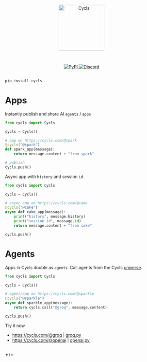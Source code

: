 </br></br><p align="center"><img src="https://cycls.com/static/assets/logo-gold.svg" alt="Cycls" width="150"></p></br>

<div align="center">
    <a href="https://pypi.org/project/cycls/" target="_blank" rel="noopener noreferrer">
        <img loading="lazy" src="https://img.shields.io/pypi/v/cycls.svg" alt="PyPI" class="img_ev3q" style="display: inline;">
    </a>
    <a href="https://discord.gg/BMnaMatDC7" target="_blank" rel="noopener noreferrer">
        <img loading="lazy" src="https://img.shields.io/discord/1175782747164389466" alt="Discord" class="img_ev3q" style="display: inline;">
    </a>
</div>

</br>

```sh
pip install cycls
```

# Apps
Instantly publish and share AI `agents` / `apps`

```py
from cycls import Cycls

cycls = Cycls()

# app on https://cycls.com/@spark
@cycls("@spark")
def spark_app(message):
    return message.content + "from spark"

# publish
cycls.push()
```

Async app with `history` and session `id`
```py
from cycls import Cycls

cycls = Cycls()

# async app on https://cycls.com/@cake
@cycls("@cake")
async def cake_app(message):
    print("history", message.history)
    print("session id", message.id)
    return message.content + "from cake"

cycls.push()
```

# Agents
Apps in Cycls double as `agents`. Call agents from the Cycls [universe](https://explore.cycls.com).
```py
from cycls import Cycls

cycls = Cycls()

# agent/app on https://cycls.com/@sparkle
@cycls("@sparkle")
async def sparkle_app(message):
    return cycls.call("@groq", message.content)

cycls.push()
```

Try it now
- https://cycls.com/@groq   | [groq.py](https://github.com/Cycls/examples/blob/main/groq.py)
- https://cycls.com/@openai | [openai.py](https://github.com/Cycls/examples/blob/main/openai.py)

</br>✦/✧</br>
   
